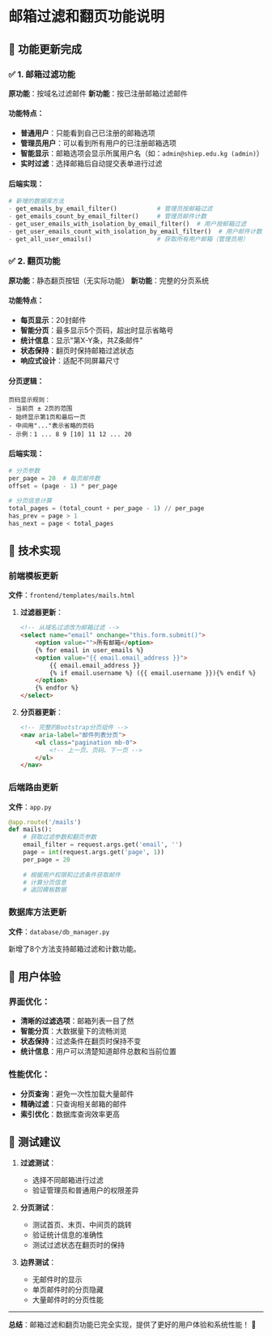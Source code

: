 # 邮箱过滤和翻页功能说明

## 🎉 功能更新完成

### ✅ 1. 邮箱过滤功能
**原功能**：按域名过滤邮件
**新功能**：按已注册邮箱过滤邮件

#### 功能特点：
- **普通用户**：只能看到自己已注册的邮箱选项
- **管理员用户**：可以看到所有用户的已注册邮箱选项
- **智能显示**：邮箱选项会显示所属用户名（如：`admin@shiep.edu.kg (admin)`）
- **实时过滤**：选择邮箱后自动提交表单进行过滤

#### 后端实现：
```python
# 新增的数据库方法
- get_emails_by_email_filter()           # 管理员按邮箱过滤
- get_emails_count_by_email_filter()     # 管理员邮件计数
- get_user_emails_with_isolation_by_email_filter()  # 用户按邮箱过滤
- get_user_emails_count_with_isolation_by_email_filter()  # 用户邮件计数
- get_all_user_emails()                  # 获取所有用户邮箱（管理员用）
```

### ✅ 2. 翻页功能
**原功能**：静态翻页按钮（无实际功能）
**新功能**：完整的分页系统

#### 功能特点：
- **每页显示**：20封邮件
- **智能分页**：最多显示5个页码，超出时显示省略号
- **统计信息**：显示"第X-Y条，共Z条邮件"
- **状态保持**：翻页时保持邮箱过滤状态
- **响应式设计**：适配不同屏幕尺寸

#### 分页逻辑：
```
页码显示规则：
- 当前页 ± 2页的范围
- 始终显示第1页和最后一页
- 中间用"..."表示省略的页码
- 示例：1 ... 8 9 [10] 11 12 ... 20
```

#### 后端实现：
```python
# 分页参数
per_page = 20  # 每页邮件数
offset = (page - 1) * per_page

# 分页信息计算
total_pages = (total_count + per_page - 1) // per_page
has_prev = page > 1
has_next = page < total_pages
```

## 🔧 技术实现

### 前端模板更新
**文件**：`frontend/templates/mails.html`

1. **过滤器更新**：
   ```html
   <!-- 从域名过滤改为邮箱过滤 -->
   <select name="email" onchange="this.form.submit()">
       <option value="">所有邮箱</option>
       {% for email in user_emails %}
       <option value="{{ email.email_address }}">
           {{ email.email_address }}
           {% if email.username %} ({{ email.username }}){% endif %}
       </option>
       {% endfor %}
   </select>
   ```

2. **分页器更新**：
   ```html
   <!-- 完整的Bootstrap分页组件 -->
   <nav aria-label="邮件列表分页">
       <ul class="pagination mb-0">
           <!-- 上一页、页码、下一页 -->
       </ul>
   </nav>
   ```

### 后端路由更新
**文件**：`app.py`

```python
@app.route('/mails')
def mails():
    # 获取过滤参数和翻页参数
    email_filter = request.args.get('email', '')
    page = int(request.args.get('page', 1))
    per_page = 20
    
    # 根据用户权限和过滤条件获取邮件
    # 计算分页信息
    # 返回模板数据
```

### 数据库方法更新
**文件**：`database/db_manager.py`

新增了8个方法支持邮箱过滤和计数功能。

## 📱 用户体验

### 界面优化：
- **清晰的过滤选项**：邮箱列表一目了然
- **智能分页**：大数据量下的流畅浏览
- **状态保持**：过滤条件在翻页时保持不变
- **统计信息**：用户可以清楚知道邮件总数和当前位置

### 性能优化：
- **分页查询**：避免一次性加载大量邮件
- **精确过滤**：只查询相关邮箱的邮件
- **索引优化**：数据库查询效率更高

## 🧪 测试建议

1. **过滤测试**：
   - 选择不同邮箱进行过滤
   - 验证管理员和普通用户的权限差异

2. **分页测试**：
   - 测试首页、末页、中间页的跳转
   - 验证统计信息的准确性
   - 测试过滤状态在翻页时的保持

3. **边界测试**：
   - 无邮件时的显示
   - 单页邮件时的分页隐藏
   - 大量邮件时的分页性能

---

**总结**：邮箱过滤和翻页功能已完全实现，提供了更好的用户体验和系统性能！ 🚀

















